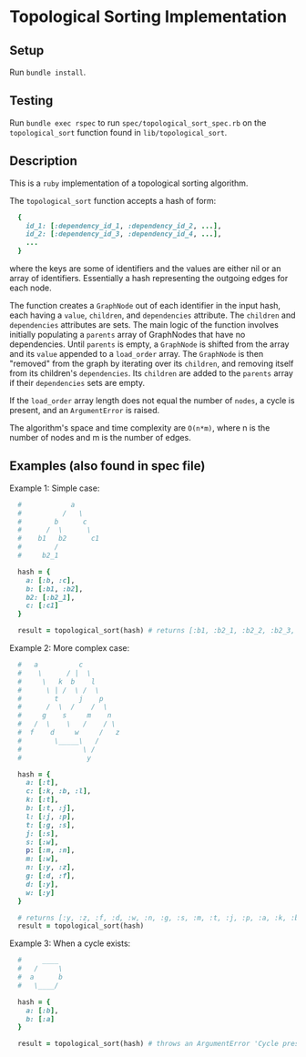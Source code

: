 # Topological Sorting Implementation
## Setup
Run `bundle install`.

## Testing
Run `bundle exec rspec` to run `spec/topological_sort_spec.rb` on the `topological_sort` function found in `lib/topological_sort`.

## Description
This is a `ruby` implementation of a topological sorting algorithm.

The `topological_sort` function accepts a hash of form:
```ruby
  {
    id_1: [:dependency_id_1, :dependency_id_2, ...],
    id_2: [:dependency_id_3, :dependency_id_4, ...],
    ...
  }
```
where the keys are some of identifiers and the values are either nil or an array of identifiers.  Essentially a hash representing the outgoing edges for each node.

The function creates a `GraphNode` out of each identifier in the input hash, each having a `value`, `children`, and `dependencies` attribute.  The `children` and `dependencies` attributes are sets.  The main logic of the function involves initially populating a `parents` array of GraphNodes that have no dependencies.  Until `parents` is empty, a `GraphNode` is shifted from the array and its `value` appended to a `load_order` array.  The `GraphNode` is then "removed" from the graph by iterating over its `children`, and removing itself from its children's `dependencies`. Its `children` are added to the `parents` array if their `dependencies` sets are empty.

If the `load_order` array length does not equal the number of `nodes`, a cycle is present, and an `ArgumentError` is raised.

The algorithm's space and time complexity are `O(n*m)`, where n is the number of nodes and m is the number of edges.

## Examples (also found in spec file)
Example 1: Simple case:
```ruby
  #            a
  #          /   \
  #        b      c
  #      /  \      \
  #    b1   b2      c1
  #        /
  #     b2_1

  hash = {
    a: [:b, :c],
    b: [:b1, :b2],
    b2: [:b2_1],
    c: [:c1]
  }

  result = topological_sort(hash) # returns [:b1, :b2_1, :b2_2, :b2_3, :c1, :b2, :c, :b, :a]
```

Example 2: More complex case:
```ruby
  #   a          c
  #    \      / |  \
  #     \   k  b    l
  #      \ | /  \ /  \
  #        t     j    p
  #      /  \  /    /  \
  #     g    s     m    n
  #   /  \    \   /    / \
  #  f    d     w     /   z
  #        \_____\   /
  #               \ /
  #                y

  hash = {
    a: [:t],
    c: [:k, :b, :l],
    k: [:t],
    b: [:t, :j],
    l: [:j, :p],
    t: [:g, :s],
    j: [:s],
    s: [:w],
    p: [:m, :n],
    m: [:w],
    n: [:y, :z],
    g: [:d, :f],
    d: [:y],
    w: [:y]
  }

  # returns [:y, :z, :f, :d, :w, :n, :g, :s, :m, :t, :j, :p, :a, :k, :b, :l, :c]
  result = topological_sort(hash)
```

Example 3: When a cycle exists:
```ruby
  #     ____
  #   /     \
  #  a      b
  #   \____/

  hash = {
    a: [:b],
    b: [:a]
  }

  result = topological_sort(hash) # throws an ArgumentError 'Cycle present in input hash'
```

